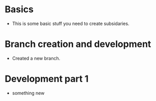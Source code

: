 # Basics

- This is some basic stuff you need to create subsidaries.

# Branch creation and development

- Created a new branch.

# Development part 1

- something new